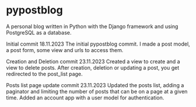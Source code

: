 # pypostblog
A personal blog written in Python with the Django framework and using PostgreSQL as a database.

Initial commit 18.11.2023
The initial pypostblog commit. I made a post model, a post form, some view and urls to access them.

Creation and Deletion commit 23.11.2023
Created a view to create and a view to delete posts. After creation, deletion or updating a post, you get redirected to the post_list page.

Posts list page update commit 23.11.2023
Updated the posts list, adding a paginator and limiting the number of posts that can be on a page at a given time.
Added an account app with a user model for authentication.